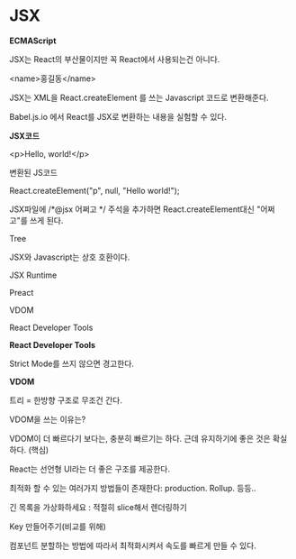 # JSX

**ECMAScript**

JSX는 React의 부산물이지만 꼭 React에서 사용되는건 아니다.

&#x20;

\<name>홍길동\</name>



JSX는 XML을 React.createElement 를 쓰는 Javascript 코드로 변환해준다.

Babel.js.io 에서 React를 JSX로 변환하는 내용을 실험할 수 있다.

&#x20;

**JSX코드**

\<p>Hello, world!\</p>

변환된 JS코드

React.createElement("p", null, "Hello world!");

JSX파일에 /\*@jsx 어쩌고 \*/ 주석을 추가하면 React.createElement대신 "어쩌고"를 쓰게 된다.

Tree

JSX와 Javascript는 상호 호환이다.

JSX Runtime

Preact

&#x20;

VDOM

React Developer Tools

&#x20;

&#x20;

**React Developer Tools**

Strict Mode를 쓰지 않으면 경고한다.

&#x20;

**VDOM**

트리 = 한방향 구조로 무조건 간다.

VDOM을 쓰는 이유는?

VDOM이 더 빠르다기 보다는, 충분히 빠르기는 하다. 근데 유지하기에 좋은 것은 확실하다. (핵심)

React는 선언형 UI라는 더 좋은 구조를 제공한다.

최적화 할 수 있는 여러가지 방법들이 존재한다: production. Rollup. 등등..

긴 목록을 가상화하세요 : 적절히 slice해서 렌더링하기

Key 만들어주기(비교를 위해)

컴포넌트 분할하는 방법에 따라서 최적화시켜서 속도를 빠르게 만들 수 있다.
